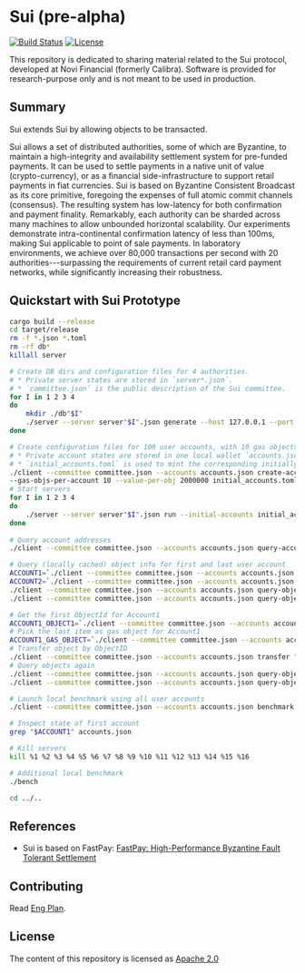 # Sui (pre-alpha)

[![Build Status](https://github.com/mystenlabs/fastnft/actions/workflows/rust.yml/badge.svg)](https://github.com/mystenlabs/fastnft/actions/workflows/rust.yml)
[![License](https://img.shields.io/badge/license-Apache-green.svg)](LICENSE.md)

This repository is dedicated to sharing material related to the Sui protocol, developed at Novi Financial (formerly Calibra). Software is provided for research-purpose only and is not meant to be used in production.

## Summary

Sui extends Sui by allowing objects to be transacted.

Sui allows a set of distributed authorities, some of which are Byzantine, to maintain a high-integrity and availability settlement system for pre-funded payments. It can be used to settle payments in a native unit of value (crypto-currency), or as a financial side-infrastructure to support retail payments in fiat currencies. Sui is based on Byzantine Consistent Broadcast as its core primitive, foregoing the expenses of full atomic commit channels (consensus). The resulting system has low-latency for both confirmation and payment finality. Remarkably, each authority can be sharded across many machines to allow unbounded horizontal scalability. Our experiments demonstrate intra-continental confirmation latency of less than 100ms, making Sui applicable to point of sale payments. In laboratory environments, we achieve over 80,000 transactions per second with 20 authorities---surpassing the requirements of current retail card payment networks, while significantly increasing their robustness.

## Quickstart with Sui Prototype

```bash
cargo build --release
cd target/release
rm -f *.json *.toml
rm -rf db*
killall server

# Create DB dirs and configuration files for 4 authorities.
# * Private server states are stored in `server*.json`.
# * `committee.json` is the public description of the Sui committee.
for I in 1 2 3 4
do
    mkdir ./db"$I"
    ./server --server server"$I".json generate --host 127.0.0.1 --port 9"$I"00 --database-path ./db"$I" >> committee.json
done

# Create configuration files for 100 user accounts, with 10 gas objects per account and 2000000 value each.
# * Private account states are stored in one local wallet `accounts.json`.
# * `initial_accounts.toml` is used to mint the corresponding initially randomly generated (for now) objects at startup on the server side.
./client --committee committee.json --accounts accounts.json create-accounts --num 100 \
--gas-objs-per-account 10 --value-per-obj 2000000 initial_accounts.toml
# Start servers
for I in 1 2 3 4
do
    ./server --server server"$I".json run --initial-accounts initial_accounts.toml --committee committee.json &
done
 
# Query account addresses
./client --committee committee.json --accounts accounts.json query-accounts-addrs

# Query (locally cached) object info for first and last user account
ACCOUNT1=`./client --committee committee.json --accounts accounts.json query-accounts-addrs | head -n 1`
ACCOUNT2=`./client --committee committee.json --accounts accounts.json query-accounts-addrs | tail -n -1`
./client --committee committee.json --accounts accounts.json query-objects --address "$ACCOUNT1"
./client --committee committee.json --accounts accounts.json query-objects --address "$ACCOUNT2"

# Get the first ObjectId for Account1
ACCOUNT1_OBJECT1=`./client --committee committee.json --accounts accounts.json query-objects --address "$ACCOUNT1" | head -n 1 |  awk -F: '{ print $1 }'`
# Pick the last item as gas object for Account1
ACCOUNT1_GAS_OBJECT=`./client --committee committee.json --accounts accounts.json query-objects --address "$ACCOUNT1" | tail -n -1 |  awk -F: '{ print $1 }'`
# Transfer object by ObjectID
./client --committee committee.json --accounts accounts.json transfer "$ACCOUNT1_OBJECT1" "$ACCOUNT1_GAS_OBJECT" --to "$ACCOUNT2"
# Query objects again
./client --committee committee.json --accounts accounts.json query-objects --address "$ACCOUNT1"
./client --committee committee.json --accounts accounts.json query-objects --address "$ACCOUNT2"

# Launch local benchmark using all user accounts
./client --committee committee.json --accounts accounts.json benchmark

# Inspect state of first account
grep "$ACCOUNT1" accounts.json

# Kill servers
kill %1 %2 %3 %4 %5 %6 %7 %8 %9 %10 %11 %12 %13 %14 %15 %16

# Additional local benchmark
./bench

cd ../..
```

## References

* Sui is based on FastPay: [FastPay: High-Performance Byzantine Fault Tolerant Settlement](https://arxiv.org/pdf/2003.11506.pdf)

## Contributing

Read [Eng Plan](https://docs.google.com/document/d/1Cqxaw23PR2hc5bkbhXIDCnWjxA3AbfjsuB45ltWns4U/edit#).

## License

The content of this repository is licensed as [Apache 2.0](https://github.com/MystenLabs/fastnft/blob/update-readme/LICENSE)
